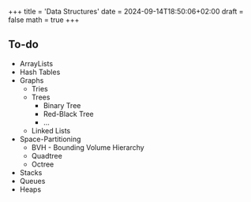 +++
title = 'Data Structures'
date = 2024-09-14T18:50:06+02:00
draft = false
math = true
+++

## To-do

- ArrayLists
- Hash Tables
- Graphs
  - Tries
  - Trees
    - Binary Tree
    - Red-Black Tree
    - ...
  - Linked Lists
- Space-Partitioning
  - BVH - Bounding Volume Hierarchy
  - Quadtree
  - Octree
- Stacks
- Queues
- Heaps
